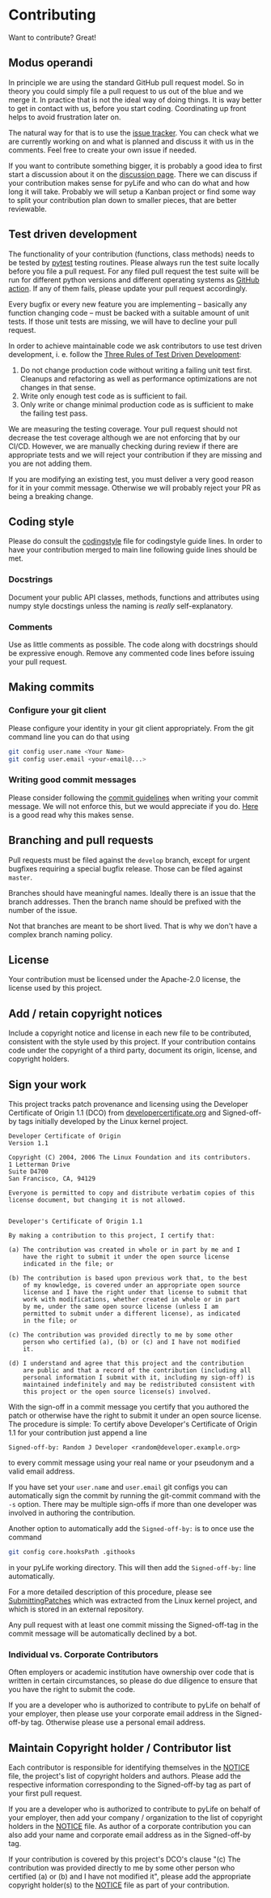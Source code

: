 # Contributing

Want to contribute? Great!


## Modus operandi

In principle we are using the standard GitHub pull request model. So in theory
you could simply file a pull request to us out of the blue and we merge it. In
practice that is not the ideal way of doing things. It is way better to get in
contact with us, before you start coding. Coordinating up front helps to avoid
frustration later on.

The natural way for that is to use the [issue
tracker](https://github.com/boschresearch/pylife/issues).  You can check what
we are currently working on and what is planned and discuss it with us in the
comments. Feel free to create your own issue if needed.

If you want to contribute something bigger, it is probably a good idea to first
start a discussion about it on the [discussion
page](https://github.com/boschresearch/pylife/discussions).  There we can
discuss if your contribution makes sense for pyLife and who can do what and how
long it will take. Probably we will setup a Kanban project or find some way to
split your contribution plan down to smaller pieces, that are better
reviewable.

## Test driven development

The functionality of your contribution (functions, class methods) needs to be
tested by [pytest][pytest] testing routines.  Please always run the test suite
locally before you file a pull request.  For any filed pull request the test
suite will be run for different python versions and different operating systems
as [GitHub action](https://github.com/boschresearch/pylife/actions).  If any of
them fails, please update your pull request accordingly.

Every bugfix or every new feature you are implementing – basically any function
changing code – must be backed with a suitable amount of unit tests. If those
unit tests are missing, we will have to decline your pull request.

In order to achieve maintainable code we ask contributors to use test driven
development, i. e. follow the [Three Rules of Test Driven
Development][rrugamba]:

1. Do not change production code without writing a failing unit test
   first. Cleanups and refactoring as well as performance optimizations are not
   changes in that sense.
2. Write only enough test code as is sufficient to fail.
3. Only write or change minimal production code as is sufficient to make the
   failing test pass.

We are measuring the testing coverage. Your pull request should not decrease
the test coverage although we are not enforcing that by our CI/CD. However, we
are manually checking during review if there are appropriate tests and we will
reject your contribution if they are missing and you are not adding them.

If you are modifying an existing test, you must deliver a very good reason for
it in your commit message. Otherwise we will probably reject your PR as being a
breaking change.

## Coding style

Please do consult the
[codingstyle](https://pylife.readthedocs.io/en/stable/CODINGSTYLE.html) file
for codingstyle guide lines. In order to have your contribution merged to main
line following guide lines should be met.

### Docstrings

Document your public API classes, methods, functions and attributes using numpy
style docstings unless the naming is *really* self-explanatory.

### Comments

Use as little comments as possible. The code along with docstrings should be
expressive enough. Remove any commented code lines before issuing your pull
request.

## Making commits

### Configure your git client

Please configure your identity in your git client appropriately. From the git
command line you can do that using

```sh
git config user.name <Your Name>
git config user.email <your-email@...>
```

### Writing good commit messages

Please consider following the [commit guidelines][CGL] when writing your commit
message. We will not enforce this, but we would appreciate if you
do. [Here][git-commit] is a good read why this makes sense.

## Branching and pull requests

Pull requests must be filed against the `develop` branch, except for urgent
bugfixes requiring a special bugfix release. Those can be filed against
`master`.

Branches should have meaningful names. Ideally there is an issue that the
branch addresses. Then the branch name should be prefixed with the number of
the issue.

Not that branches are meant to be short lived. That is why we don't have a
complex branch naming policy.

## License

Your contribution must be licensed under the Apache-2.0 license, the license
used by this project.

## Add / retain copyright notices

Include a copyright notice and license in each new file to be contributed,
consistent with the style used by this project. If your contribution contains
code under the copyright of a third party, document its origin, license, and
copyright holders.

## Sign your work

This project tracks patch provenance and licensing using the Developer
Certificate of Origin 1.1 (DCO) from [developercertificate.org][DCO] and
Signed-off-by tags initially developed by the Linux kernel project.

```text
Developer Certificate of Origin
Version 1.1

Copyright (C) 2004, 2006 The Linux Foundation and its contributors.
1 Letterman Drive
Suite D4700
San Francisco, CA, 94129

Everyone is permitted to copy and distribute verbatim copies of this
license document, but changing it is not allowed.


Developer's Certificate of Origin 1.1

By making a contribution to this project, I certify that:

(a) The contribution was created in whole or in part by me and I
    have the right to submit it under the open source license
    indicated in the file; or

(b) The contribution is based upon previous work that, to the best
    of my knowledge, is covered under an appropriate open source
    license and I have the right under that license to submit that
    work with modifications, whether created in whole or in part
    by me, under the same open source license (unless I am
    permitted to submit under a different license), as indicated
    in the file; or

(c) The contribution was provided directly to me by some other
    person who certified (a), (b) or (c) and I have not modified
    it.

(d) I understand and agree that this project and the contribution
    are public and that a record of the contribution (including all
    personal information I submit with it, including my sign-off) is
    maintained indefinitely and may be redistributed consistent with
    this project or the open source license(s) involved.
```

With the sign-off in a commit message you certify that you authored the patch
or otherwise have the right to submit it under an open source license. The
procedure is simple: To certify above Developer's Certificate of
Origin 1.1 for your contribution just append a line

```text
Signed-off-by: Random J Developer <random@developer.example.org>
```

to every commit message using your real name or your pseudonym and a valid
email address.

If you have set your `user.name` and `user.email` git configs you can
automatically sign the commit by running the git-commit command with the `-s`
option.  There may be multiple sign-offs if more than one developer was
involved in authoring the contribution.

Another option to automatically add the `Signed-off-by:` is to once use the
command

```sh
git config core.hooksPath .githooks
```

in your pyLife working directory. This will then add the `Signed-off-by:` line
automatically.

For a more detailed description of this procedure, please see
[SubmittingPatches][] which was extracted from the Linux kernel project, and
which is stored in an external repository.

Any pull request with at least one commit missing the Signed-off-tag in the
commit message will be automatically declined by a bot.

### Individual vs. Corporate Contributors

Often employers or academic institution have ownership over code that is
written in certain circumstances, so please do due diligence to ensure that
you have the right to submit the code.

If you are a developer who is authorized to contribute to pyLife on
behalf of your employer, then please use your corporate email address in the
Signed-off-by tag. Otherwise please use a personal email address.

## Maintain Copyright holder / Contributor list

Each contributor is responsible for identifying themselves in the
[NOTICE](NOTICE) file, the project's list of copyright holders and authors.
Please add the respective information corresponding to the Signed-off-by tag
as part of your first pull request.

If you are a developer who is authorized to contribute to pyLife on
behalf of your employer, then add your company / organization to the list of
copyright holders in the [NOTICE](NOTICE) file. As author of a corporate
contribution you can also add your name and corporate email address as in the
Signed-off-by tag.

If your contribution is covered by this project's DCO's clause "(c) The
contribution was provided directly to me by some other person who certified
(a) or (b) and I have not modified it", please add the appropriate copyright
holder(s) to the [NOTICE](NOTICE) file as part of your contribution.

[pytest]: https://pytest.org

[rrugamba]: https://medium.com/@rrugamba/3-laws-of-tdd-58b5ec46a998

[CGL]: https://www.git-scm.com/book/en/v2/Distributed-Git-Contributing-to-a-Project#_commit_guidelines

[git-commit]: https://chris.beams.io/posts/git-commit/

[DCO]: https://developercertificate.org/

[SubmittingPatches]: https://github.com/wking/signed-off-by/blob/7d71be37194df05c349157a2161c7534feaf86a4/Documentation/SubmittingPatches
